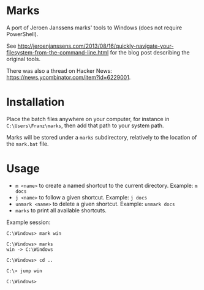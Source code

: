 Marks
=====

A port of Jeroen Janssens marks' tools to Windows (does not require PowerShell).

See http://jeroenjanssens.com/2013/08/16/quickly-navigate-your-filesystem-from-the-command-line.html for the blog post describing the original tools.

There was also a thread on Hacker News: https://news.ycombinator.com/item?id=6229001.

Installation
============

Place the batch files anywhere on your computer, for instance in `C:\Users\Franz\marks`, then add that path to your system path.

Marks will be stored under a `marks` subdirectory, relatively to the location of the `mark.bat` file.

Usage
=====

* `m <name>` to create a named shortcut to the current directory. Example: `m docs`
* `j <name>` to follow a given shortcut. Example: `j docs`
* `unmark <name>` to delete a given shortcut. Example: `unmark docs`
* `marks` to print all available shortcuts.

Example session:

    C:\Windows> mark win
    
    C:\Windows> marks
    win -> C:\Windows
    
    C:\Windows> cd ..
    
    C:\> jump win
    
    C:\Windows>
